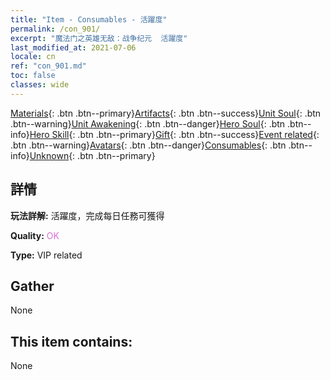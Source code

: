 ```yaml
---
title: "Item - Consumables - 活躍度"
permalink: /con_901/
excerpt: "魔法门之英雄无敌：战争纪元  活躍度"
last_modified_at: 2021-07-06
locale: cn
ref: "con_901.md"
toc: false
classes: wide
---
```

 [Materials](/ItemsCN/){: .btn .btn--primary}[Artifacts](/ItemsCN/Artifacts/){: .btn .btn--success}[Unit Soul](/ItemsCN/UnitSoul/){: .btn .btn--warning}[Unit Awakening](/ItemsCN/UnitAwakening/){: .btn .btn--danger}[Hero Soul](/ItemsCN/HeroSoul/){: .btn .btn--info}[Hero Skill](/ItemsCN/HeroSkill/){: .btn .btn--primary}[Gift](/ItemsCN/Gift/){: .btn .btn--success}[Event related](/ItemsCN/Events/){: .btn .btn--warning}[Avatars](/ItemsCN/Avatars/){: .btn .btn--danger}[Consumables](/ItemsCN/Consumables/){: .btn .btn--info}[Unknown](/ItemsCN/Unknown/){: .btn .btn--primary}

## 詳情
 **玩法詳解:** 活躍度，完成每日任務可獲得

 **Quality:** <span style="color: #DA70D6">OK</span>

 **Type:** VIP related

## Gather

  None

## This item contains:

  None

